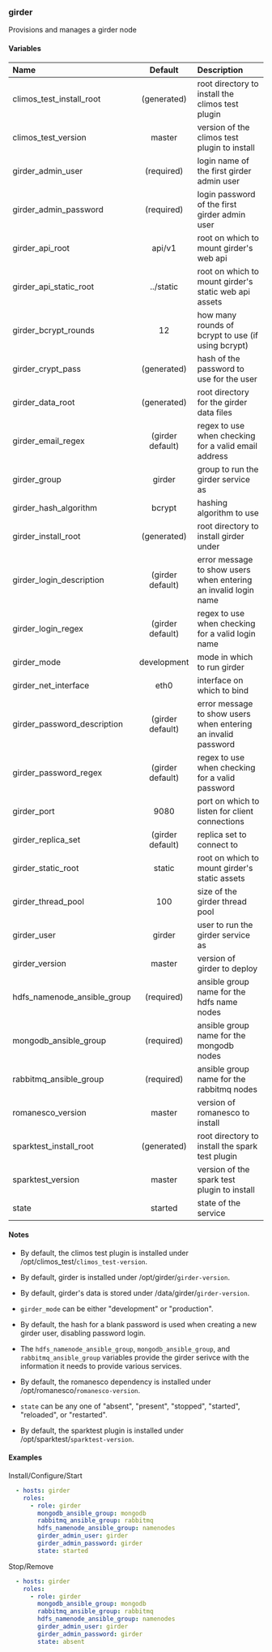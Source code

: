 
### girder
Provisions and manages a girder node

#### Variables

|Name                       |Default         |Description                                                    |
|:--------------------------|:--------------:|:--------------------------------------------------------------|
|climos_test_install_root   |(generated)     |root directory to install the climos test plugin               |
|climos_test_version        |master          |version of the climos test plugin to install                   |
|girder_admin_user          |(required)      |login name of the first girder admin user                      |
|girder_admin_password      |(required)      |login password of the first girder admin user                  |
|girder_api_root            |api/v1          |root on which to mount girder's web api                        |
|girder_api_static_root     |../static       |root on which to mount girder's static web api assets          |
|girder_bcrypt_rounds       |12              |how many rounds of bcrypt to use (if using bcrypt)             |
|girder_crypt_pass          |(generated)     |hash of the password to use for the user                       |
|girder_data_root           |(generated)     |root directory for the girder data files                       |
|girder_email_regex         |(girder default)|regex to use when checking for a valid email address           |
|girder_group               |girder          |group to run the girder service as                             |
|girder_hash_algorithm      |bcrypt          |hashing algorithm to use                                       |
|girder_install_root        |(generated)     |root directory to install girder under                         |
|girder_login_description   |(girder default)|error message to show users when entering an invalid login name|
|girder_login_regex         |(girder default)|regex to use when checking for a valid login name              |
|girder_mode                |development     |mode in which to run girder                                    |
|girder_net_interface       |eth0            |interface on which to bind                                     |
|girder_password_description|(girder default)|error message to show users when entering an invalid password  |
|girder_password_regex      |(girder default)|regex to use when checking for a valid password                |
|girder_port                |9080            |port on which to listen for client connections                 |
|girder_replica_set         |(girder default)|replica set to connect to                                      |
|girder_static_root         |static          |root on which to mount girder's static assets                  |
|girder_thread_pool         |100             |size of the girder thread pool                                 |
|girder_user                |girder          |user to run the girder service as                              |
|girder_version             |master          |version of girder to deploy                                    |
|hdfs_namenode_ansible_group|(required)      |ansible group name for the hdfs name nodes                     |
|mongodb_ansible_group      |(required)      |ansible group name for the mongodb nodes                       |
|rabbitmq_ansible_group     |(required)      |ansible group name for the rabbitmq nodes                      |
|romanesco_version          |master          |version of romanesco to install                                |
|sparktest_install_root     |(generated)     |root directory to install the spark test plugin                |
|sparktest_version          |master          |version of the spark test plugin to install                    |
|state                      |started         |state of the service                                           |

#### Notes

  - By default, the climos test plugin is installed under
    /opt/climos_test/`climos_test-version`.

  - By default, girder is installed under /opt/girder/`girder-version`.

  - By default, girder's data is stored under /data/girder/`girder-version`.

  - `girder_mode` can be either "development" or "production".

  - By default, the hash for a blank password is used when creating
    a new girder user, disabling password login.

  - The `hdfs_namenode_ansible_group`, `mongodb_ansible_group`, and
    `rabbitmq_ansible_group` variables provide the girder serivce with the
    information it needs to provide various services.

  - By default, the romanesco dependency is installed under
    /opt/romanesco/`romanesco-version`.

  - `state` can be any one of "absent", "present", "stopped", "started",
    "reloaded", or "restarted".

  - By default, the sparktest plugin is installed under
    /opt/sparktest/`sparktest-version`.

#### Examples

Install/Configure/Start
```YAML
  - hosts: girder
    roles:
      - role: girder
        mongodb_ansible_group: mongodb
        rabbitmq_ansible_group: rabbitmq
        hdfs_namenode_ansible_group: namenodes
        girder_admin_user: girder
        girder_admin_password: girder
        state: started
```

Stop/Remove
```YAML
  - hosts: girder
    roles:
      - role: girder
        mongodb_ansible_group: mongodb
        rabbitmq_ansible_group: rabbitmq
        hdfs_namenode_ansible_group: namenodes
        girder_admin_user: girder
        girder_admin_password: girder
        state: absent
```

